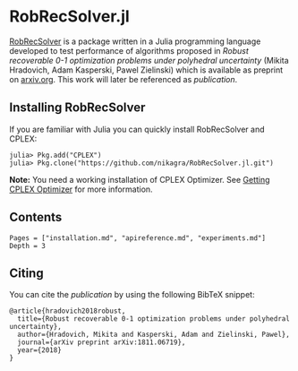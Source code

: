 # RobRecSolver.jl

[RobRecSolver](https://github.com/nikagra/RobRecSolver.jl) is a package written in a Julia programming language developed
to test performance of algorithms proposed in _Robust recoverable 0-1 optimization
problems under polyhedral uncertainty_ (Mikita Hradovich, Adam Kasperski, Pawel Zielinski)
which is available as preprint on [arxiv.org](https://arxiv.org/abs/1811.06719).
This work will later be referenced as _publication_.

## Installing RobRecSolver
If you are familiar with Julia you can quickly install RobRecSolver and CPLEX:
```julia-repl
julia> Pkg.add("CPLEX")
julia> Pkg.clone("https://github.com/nikagra/RobRecSolver.jl.git")
```

**Note:** You need a working installation of CPLEX Optimizer. See [Getting CPLEX Optimizer](@ref)
for more information.

## Contents

```@contents
Pages = ["installation.md", "apireference.md", "experiments.md"]
Depth = 3
```

## Citing
You can cite the _publication_ by using the following BibTeX snippet:
```
@article{hradovich2018robust,
  title={Robust recoverable 0-1 optimization problems under polyhedral uncertainty},
  author={Hradovich, Mikita and Kasperski, Adam and Zielinski, Pawel},
  journal={arXiv preprint arXiv:1811.06719},
  year={2018}
}
```
